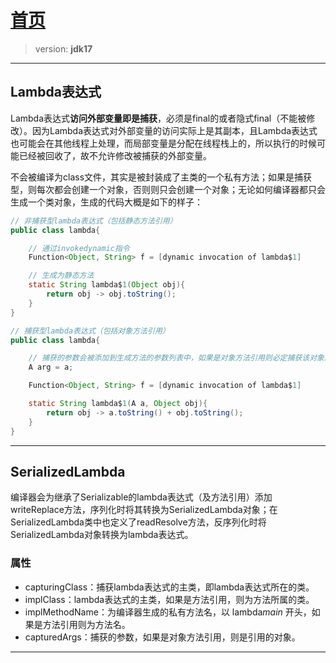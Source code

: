 # [首页](/blog/)

> version: **jdk17**

***

## Lambda表达式

Lambda表达式**访问外部变量即是捕获**，必须是final的或者隐式final（不能被修改）。因为Lambda表达式对外部变量的访问实际上是其副本，且Lambda表达式也可能会在其他线程上处理，而局部变量是分配在线程栈上的，所以执行的时候可能已经被回收了，故不允许修改被捕获的外部变量。

不会被编译为class文件，其实是被封装成了主类的一个私有方法；如果是捕获型，则每次都会创建一个对象，否则则只会创建一个对象；无论如何编译器都只会生成一个类对象，生成的代码大概是如下的样子：

```java
// 非捕获型lambda表达式（包括静态方法引用）
public class lambda{

    // 通过invokedynamic指令
    Function<Object, String> f = [dynamic invocation of lambda$1]

    // 生成为静态方法
    static String lambda$1(Object obj){
        return obj -> obj.toString();
    }
}

// 捕获型lambda表达式（包括对象方法引用）
public class lambda{

    // 捕获的参数会被添加到生成方法的参数列表中，如果是对象方法引用则必定捕获该对象。
    A arg = a;

    Function<Object, String> f = [dynamic invocation of lambda$1]

    static String lambda$1(A a, Object obj){
        return obj -> a.toString() + obj.toString();
    }
}
```

***

## SerializedLambda

编译器会为继承了Serializable的lambda表达式（及方法引用）添加writeReplace方法，序列化时将其转换为SerializedLambda对象；在SerializedLambda类中也定义了readResolve方法，反序列化时将SerializedLambda对象转换为lambda表达式。

### 属性

- capturingClass：捕获lambda表达式的主类，即lambda表达式所在的类。
- implClass：lambda表达式的主类，如果是方法引用，则为方法所属的类。
- implMethodName：为编译器生成的私有方法名，以 lambda$main$ 开头，如果是方法引用则为方法名。
- capturedArgs：捕获的参数，如果是对象方法引用，则是引用的对象。

***